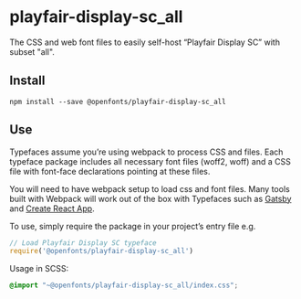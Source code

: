 
# playfair-display-sc_all

The CSS and web font files to easily self-host “Playfair Display SC” with subset "all".

## Install

`npm install --save @openfonts/playfair-display-sc_all`

## Use

Typefaces assume you’re using webpack to process CSS and files. Each typeface
package includes all necessary font files (woff2, woff) and a CSS file with
font-face declarations pointing at these files.

You will need to have webpack setup to load css and font files. Many tools built
with Webpack will work out of the box with Typefaces such as [Gatsby](https://github.com/gatsbyjs/gatsby)
and [Create React App](https://github.com/facebookincubator/create-react-app).

To use, simply require the package in your project’s entry file e.g.

```javascript
// Load Playfair Display SC typeface
require('@openfonts/playfair-display-sc_all')
```

Usage in SCSS:
```scss
@import "~@openfonts/playfair-display-sc_all/index.css";
```
